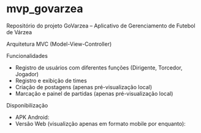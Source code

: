 # mvp_govarzea

Repositório do projeto GoVarzea – Aplicativo de Gerenciamento de Futebol de Várzea

Arquitetura MVC (Model-View-Controller)

Funcionalidades
- Registro de usuários com diferentes funções (Dirigente, Torcedor, Jogador)
- Registro e exibição de times
- Criação de postagens (apenas pré-visualização local)
- Marcação e painel de partidas (apenas pré-visualização local)

Disponibilização
- APK Android:
- Versão Web (visualizção apenas em formato mobile por enquanto):
